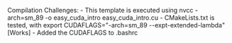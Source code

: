 Compilation Challenges:
    - This template is executed using nvcc -arch=sm_89 -o easy_cuda_intro easy_cuda_intro.cu 
    - CMakeLists.txt is tested, with export CUDAFLAGS="-arch=sm_89 --expt-extended-lambda" [Works] 
    - Added the CUDAFLAGS to .bashrc